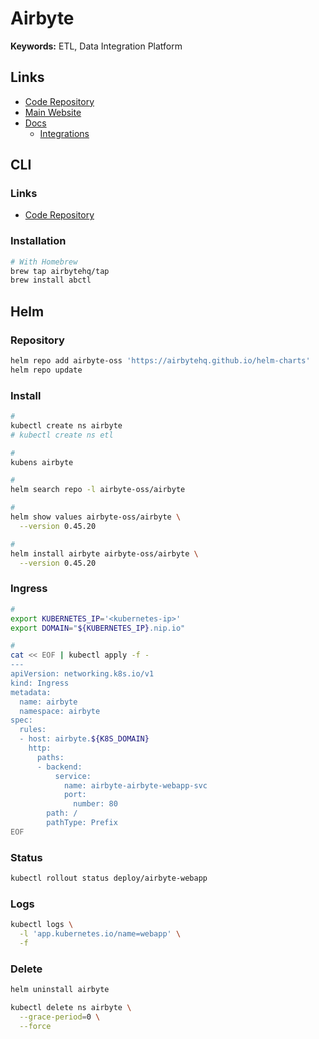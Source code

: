 # Airbyte

**Keywords:** ETL, Data Integration Platform

## Links

- [Code Repository](https://github.com/airbytehq/airbyte)
- [Main Website](https://airbyte.io)
- [Docs](https://docs.airbyte.com)
  - [Integrations](https://docs.airbyte.com/integrations)

## CLI

### Links

- [Code Repository](https://github.com/airbytehq/abctl)

### Installation

```sh
# With Homebrew
brew tap airbytehq/tap
brew install abctl
```

<!-- ### Usage -->

<!--
```sh
```
-->

## Helm

### Repository

```sh
helm repo add airbyte-oss 'https://airbytehq.github.io/helm-charts'
helm repo update
```

### Install

```sh
#
kubectl create ns airbyte
# kubectl create ns etl

#
kubens airbyte

#
helm search repo -l airbyte-oss/airbyte

#
helm show values airbyte-oss/airbyte \
  --version 0.45.20

#
helm install airbyte airbyte-oss/airbyte \
  --version 0.45.20
```

<!--
kubectl port-forward \
  --address 127.0.0.1 \
  svc/airbyte-airbyte-webapp-svc \
  8080:80
-->

### Ingress

```sh
#
export KUBERNETES_IP='<kubernetes-ip>'
export DOMAIN="${KUBERNETES_IP}.nip.io"

#
cat << EOF | kubectl apply -f -
---
apiVersion: networking.k8s.io/v1
kind: Ingress
metadata:
  name: airbyte
  namespace: airbyte
spec:
  rules:
  - host: airbyte.${K8S_DOMAIN}
    http:
      paths:
      - backend:
          service:
            name: airbyte-airbyte-webapp-svc
            port:
              number: 80
        path: /
        pathType: Prefix
EOF
```

### Status

```sh
kubectl rollout status deploy/airbyte-webapp
```

### Logs

```sh
kubectl logs \
  -l 'app.kubernetes.io/name=webapp' \
  -f
```

### Delete

```sh
helm uninstall airbyte

kubectl delete ns airbyte \
  --grace-period=0 \
  --force
```
